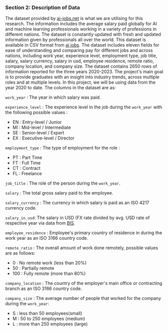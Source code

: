 <!-- #region -->
### Section 2: Description of Data 
The dataset provided by [ai-jobs.net](https://ai-jobs.net/) is what we are utilising for this research. The information includes the average salary paid globally for AI and machine learning professionals working in a variety of professions in different nations.
The dataset is constantly updated with fresh and updated information given by professionals all over the world. This dataset is available in CSV format from [ai jobs](https://ai-jobs.net/salaries/download/). The dataset includes eleven fields for ease of understanding and comparing pay for different jobs and across nations, including work year, experience level, employment type, job title, salary, salary currency, salary in usd, employee residence, remote ratio, company location, and company size. The dataset contains 2650 rows of information reported for the three years 2020-2023. The project's main goal is to provide graduates with an insight into industry trends, across multiple roles and at multiple levels. In this project, we will be using data from the year 2020 to date. The columns in the dataset are as: 


`work_year` : The year in which salary was paid. 

`experience_level` : The experience level in the job during the `work_year` with the following possible values :
- EN :  Entry-level / Junior
- MI : Mid-level / Intermediate
- SE : Senior-level / Expert
- EX : Executive-level / Director
    
`employment_type` : The type of employment for the role : 
- PT : Part Time
- FT : Full Time 
- CT : Contract 
- FL : Freelance

`job_title` : The role of the person during the `work_year`.

`salary` : The total gross salary paid to the employee.
     
`salary_currency` : The currency in which salary is paid as an ISO 4217 currency code.

`salary_in_usd`: The salary in USD (FX rate divided by avg. USD rate of respective year via data from [BIS](https://www.bis.org/statistics/about_fx_stats.htm).

`employee_residence` : Employee's primary country of residence in during the work year as an ISO 3166 country code.

`remote_ratio` : The overall amount of work done remotely, possible values are as follows: 
- 0 : No remote work (less than 20%)
- 50 : Partially remote
- 100 : Fully remote (more than 80%)
    
    
`company_location` : The country of the employer's main office or contracting branch as an ISO 3166 country code.

`company_size` : The average number of people that worked for the company during the `work_year`:
- S : less than 50 employees(small) 
- M : 50 to 250 employees (medium)
- L : more than 250 employees (large)
 

<!-- #endregion -->
